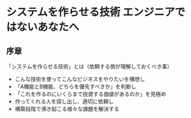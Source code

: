 # システムを作らせる技術 エンジニアではないあなたへ

## 序章
「システムを作らせる技術」とは（依頼する側が理解しておくべき事）
- こんな技術を使ってこんなビジネスをやりたいを構想し
- 「A機能とB機能、どちらを優先すべきか」を判断し
- 「これを作るのにいくらまで投資する価値があるのか」を見極め
- 作ってくれる人を探し出し、適切に依頼し
- 構築段階で沸き起こる様々な課題を解決する
